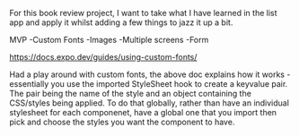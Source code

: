 For this book review project, I want to take what I have learned in the list app and apply it whilst adding a few things to jazz it up a bit.

MVP
-Custom Fonts
-Images
-Multiple screens
-Form

https://docs.expo.dev/guides/using-custom-fonts/ 

Had a play around with custom fonts, the above doc explains how it works - essentially you use the imported StyleSheet hook to create a keyvalue pair. The pair being the name of the style and an object containing the CSS/styles being applied. 
To do that globally, rather than have an individual stylesheet for each componenet, have a global one that you import then pick and choose the styles you want the component to have.